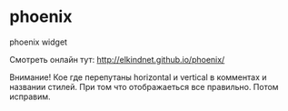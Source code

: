 # phoenix
phoenix widget

Смотреть онлайн тут: http://elkindnet.github.io/phoenix/

Внимание!
Кое где перепутаны horizontal и vertical в комментах и названии стилей. При том что отображаеться все правильно. Потом исправим.
